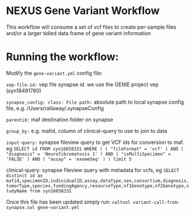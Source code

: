 # NEXUS Gene Variant Workflow
This workflow will consume a set of vcf files to create per-sample files and/or a larger tidied data frame of gene variant information


# Running the workflow: 

Modify the `gene-variant.yml` config file: 

`vep-file-id:` vep file synapse id. we use the GENIE project vep (syn18491780)

`synapse_config:
  class: File
  path:` absolute path to local synapse config file, e.g. /Users/rallaway/.synapseConfig
  
`parentid:` maf destination folder on synapse

`group_by:` e.g. mafid, column of clinical-query to use to join to data

`input-query:` synapse fileview query to get VCF ids for conversion to maf. eg `SELECT id FROM syn16858331 WHERE ( ( "fileFormat" = 'vcf' ) AND ( "diagnosis" = 'Neurofibromatosis 1' ) AND ( "isMultiSpecimen" = 'FALSE' ) AND ( "assay" = 'exomeSeq' ) ) limit 5`

clinical-query: synapse fileview query with metadata for vcfs, eg `SELECT distinct id as mafid,specimenID,individualID,assay,dataType,sex,consortium,diagnosis,tumorType,species,fundingAgency,resourceType,nf1Genotype,nf2Genotype,studyName from syn16858331`


Once this file has been updated simply run:
`cwltool variant-call-from-synapse.cwl gene-variant.yml`
